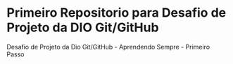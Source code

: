 # Primeiro Repositorio para Desafio de Projeto da DIO Git/GitHub
Desafio de Projeto da Dio Git/GitHub - Aprendendo Sempre - Primeiro Passo

